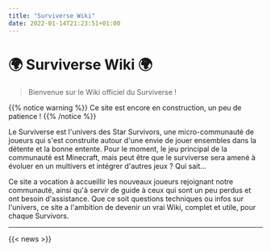```yaml
---
title: "Surviverse Wiki"
date: 2022-01-14T21:23:51+01:00
---
```


# 🌍 Surviverse Wiki 🌍

> Bienvenue sur le Wiki officiel du Surviverse !

{{% notice warning %}}
Ce site est encore en construction, un peu de patience !
{{% /notice %}}

Le Surviverse est l'univers des Star Survivors, une micro-communauté de joueurs qui s'est construite autour d'une envie de jouer ensembles dans la détente et la bonne entente.
Pour le moment, le jeu principal de la communauté est Minecraft, mais peut être que le surviverse sera amené à évoluer en un multivers et intégrer d'autres jeux ? Qui sait...

Ce site a vocation à accueillir les nouveaux joueurs rejoignant notre communauté, ainsi qu'à servir de guide à ceux qui sont un peu perdus et ont besoin d'assistance. Que ce soit questions techniques ou infos sur l'univers, ce site a l'ambition de devenir un vrai Wiki, complet et utile, pour chaque Survivors.

---

{{< news >}}
